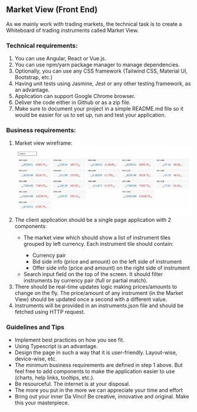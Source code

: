 ## Market View (Front End)

As we mainly work with trading markets, the technical task is to create a Whiteboard of trading
instruments called Market View.

### Technical requirements:

1. You can use Angular, React or Vue.js.
2. You can use npm/yarn package manager to manage dependencies.
3. Optionally, you can use any CSS framework (Tailwind CSS, Material UI, Bootstrap, etc.)
4. Having unit tests using Jasmine, Jest or any other testing framework, as an advantage.
5. Application can support Google Chrome browser.
6. Deliver the code either in Github or as a zip file.
7. Make sure to document your project in a simple README.md file so it would be easier for us
to set up, run and test your application.

### Business requirements:

<ol>
<li>Market view wireframe:</li>
<img src="./wireframe.png" alt="wireframe"/>

<li>The client application should be a single page application with 2 components:</li>
<ul>
<li>The market view which should show a list of instrument tiles grouped by left
currency. Each instrument tile should contain:</li>
<ul>
<li>Currency pair</li>
<li>Bid side info (price and amount) on the left side of instrument</li>
<li>Offer side info (price and amount) on the right side of instrument</li>
</ul>
<li>Search input field on the top of the screen. It should filter instruments by currency
pair (full or partial match).</li>
</ul>
<li>There should be real-time updates logic making prices/amounts to change on the fly. The
price/amount of any instrument (in the Market View) should be updated once a second with a
different value.</li>
<li>Instruments will be provided in an instruments.json file and should be fetched using HTTP
request.
</li>
</ol>

### Guidelines and Tips

<ul>
<li>Implement best practices on how you see fit.</li>
<li>Using Typescript is an advantage.</li>
<li>Design the page in such a way that it is user-friendly. Layout-wise, device-wise, etc.</li>
<li>The minimum business requirements are defined in step 1 above. But feel free to add
components to make the application easier to use (charts, help links, tooltips, etc.).
</li>
<li>Be resourceful. The internet is at your disposal.</li>
<li>The more you put in the more we can appreciate your time and effort</li>
<li>Bring out your inner Da Vinci! Be creative, innovative and original. Make this your
masterpiece.</li>
</ul>